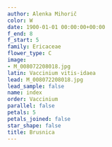 ```yaml
---
author: Alenka Mihorič
color: W
date: 1900-01-01 00:00:00+00:00
f_end: 8
f_start: 5
family: Ericaceae
flower_type: C
image:
- M_008072208018.jpg
latin: Vaccinium vitis-idaea
lead: M_008072208018.jpg
lead_sample: false
name: index
order: Vaccinium
parallel: false
petals: 5
petals_joined: false
star_shape: false
title: Brusnica
---
```


